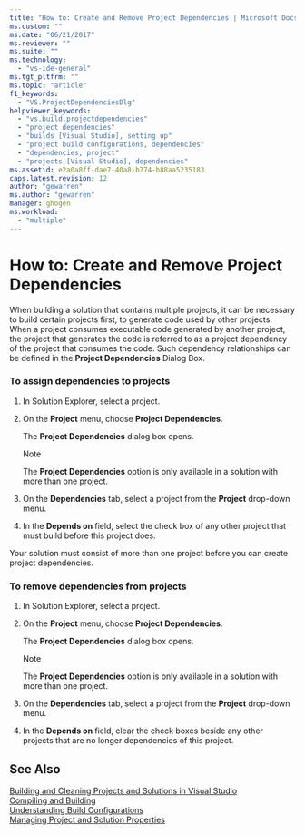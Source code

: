 ```yaml
---
title: "How to: Create and Remove Project Dependencies | Microsoft Docs"
ms.custom: ""
ms.date: "06/21/2017"
ms.reviewer: ""
ms.suite: ""
ms.technology: 
  - "vs-ide-general"
ms.tgt_pltfrm: ""
ms.topic: "article"
f1_keywords: 
  - "VS.ProjectDependenciesDlg"
helpviewer_keywords: 
  - "vs.build.projectdependencies"
  - "project dependencies"
  - "builds [Visual Studio], setting up"
  - "project build configurations, dependencies"
  - "dependencies, project"
  - "projects [Visual Studio], dependencies"
ms.assetid: e2a0a8ff-dae7-40a8-b774-b88aa5235183
caps.latest.revision: 12
author: "gewarren"
ms.author: "gewarren"
manager: ghogen
ms.workload: 
  - "multiple"
---
```

# How to: Create and Remove Project Dependencies
When building a solution that contains multiple projects, it can be necessary to build certain projects first, to generate code used by other projects. When a project consumes executable code generated by another project, the project that generates the code is referred to as a project dependency of the project that consumes the code. Such dependency relationships can be defined in the **Project Dependencies** Dialog Box.  

### To assign dependencies to projects  

1.  In Solution Explorer, select a project.  

2.  On the **Project** menu, choose **Project Dependencies**.  

     The **Project Dependencies** dialog box opens.  

    > [!NOTE]
    >  The **Project Dependencies** option is only available in a solution with more than one project.  

3.  On the **Dependencies** tab, select a project from the **Project** drop-down menu.  

4.  In the **Depends on** field, select the check box of any other project that must build before this project does.  

 Your solution must consist of more than one project before you can create project dependencies.  

### To remove dependencies from projects  

1.  In Solution Explorer, select a project.  

2.  On the **Project** menu, choose **Project Dependencies**.  

     The **Project Dependencies** dialog box opens.  

    > [!NOTE]
    >  The **Project Dependencies** option is only available in a solution with more than one project.  

3.  On the **Dependencies** tab, select a project from the **Project** drop-down menu.  

4.  In the **Depends on** field, clear the check boxes beside any other projects that are no longer dependencies of this project.  

## See Also  
 [Building and Cleaning Projects and Solutions in Visual Studio](../ide/building-and-cleaning-projects-and-solutions-in-visual-studio.md)   
 [Compiling and Building](../ide/compiling-and-building-in-visual-studio.md)   
 [Understanding Build Configurations](../ide/understanding-build-configurations.md)   
 [Managing Project and Solution Properties](managing-project-and-solution-properties.md)

